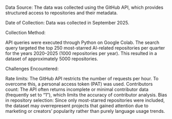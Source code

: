 Data Source:
The data was collected using the GitHub API, which provides structured access to repositories and their metadata.

Date of Collection:
Data was collected in September 2025.

Collection Method:

API queries were executed through Python on Google Colab.
The search query targeted the top 250 most-starred AI-related repositories per quarter for the years 2020–2025 (1000 repositories per year).
This resulted in a dataset of approximately 5000 repositories.

Challenges Encountered:

Rate limits: The GitHub API restricts the number of requests per hour. To overcome this, a personal access token (PAT) was used.
Contributors count: The API often returns incomplete or minimal contributor data (frequently set to “1”), which limits the accuracy of contributor analysis.
Bias in repository selection: Since only most-starred repositories were included, the dataset may overrepresent projects that gained attention due to marketing or creators’ popularity rather than purely language usage trends.
